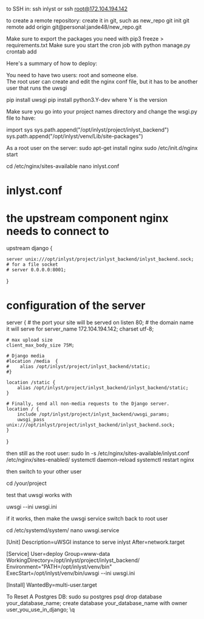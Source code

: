 to SSH in:
ssh inlyst 
or 
ssh root@172.104.194.142

to create a remote repository:
create it in git, such as new_repo
git init
git remote add origin git@personal:jande48/new_repo.git

Make sure to export the packages you need with pip3 freeze > requirements.txt
Make sure you start the cron job with python manage.py crontab add

Here's a summary of how to deploy:

You need to have two users: root and someone else.  
The root user can create and edit the nginx conf file, but 
it has to be another user that runs the uwsgi 

pip install uwsgi
pip install python3.Y-dev where Y is the version

Make sure you go into your project names directory and change the wsgi.py file to have:

import sys
sys.path.append("/opt/inlyst/project/inlyst_backend")
sys.path.append("/opt/inlyst/venv/Lib/site-packages")


As a root user on the server:
sudo apt-get install nginx
sudo /etc/init.d/nginx start 

cd /etc/nginx/sites-available
nano inlyst.conf

# inlyst.conf

# the upstream component nginx needs to connect to
upstream django {

    server unix:///opt/inlyst/project/inlyst_backend/inlyst_backend.sock; # for a file socket
    # server 0.0.0.0:8001;
}

# configuration of the server
server {
    # the port your site will be served on
    listen      80;
    # the domain name it will serve for
    server_name 172.104.194.142;
    charset     utf-8;

    # max upload size
    client_max_body_size 75M;

    # Django media
    #location /media  {
    #    alias /opt/inlyst/project/inlyst_backend/static;
    #}

    location /static {
        alias /opt/inlyst/project/inlyst_backend/inlyst_backend/static;
    }

    # Finally, send all non-media requests to the Django server.
    location / {
        include /opt/inlyst/project/inlyst_backend/uwsgi_params;
        uwsgi_pass  unix:///opt/inlyst/project/inlyst_backend/inlyst_backend.sock;
    }
}


then still as the root user:
sudo ln -s /etc/nginx/sites-available/inlyst.conf /etc/nginx/sites-enabled/
systemctl daemon-reload
systemctl restart nginx

then switch to your other user

cd /your/project

test that uwsgi works with 

uwsgi --ini uwsgi.ini


if it works, then make the uwsgi service
switch back to root user

cd /etc/systemd/system/
nano uwsgi.service


[Unit]
Description=uWSGI instance to serve inlyst
After=network.target

[Service]
User=deploy 
Group=www-data
WorkingDirectory=/opt/inlyst/project/inlyst_backend/
Environment="PATH=/opt/inlyst/venv/bin"
ExecStart=/opt/inlyst/venv/bin/uwsgi --ini uwsgi.ini

[Install]
WantedBy=multi-user.target


To Reset A Postgres DB:
sudo su postgres
psql
drop database your_database_name;
create database your_database_name with owner user_you_use_in_django;
\q